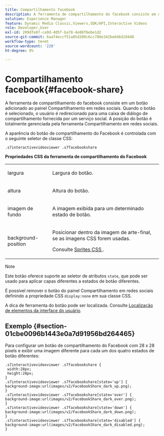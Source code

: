 ```yaml
---
title: Compartilhamento facebook
description: A ferramenta de compartilhamento do facebook consiste em um botão adicionado ao painel Compartilhamento em redes sociais. Quando o botão é selecionado, o usuário é redirecionado para uma caixa de diálogo de compartilhamento fornecida por um serviço social. A posição do botão é totalmente gerenciada pela ferramenta Compartilhamento em redes sociais.
solution: Experience Manager
feature: Dynamic Media Classic,Viewers,SDK/API,Interactive Videos
role: Developer,User
exl-id: 209dfe87-ca9d-405f-ba78-4e88f6ebe1d2
source-git-commit: 6aaf4eccf51a05d200c6cc780e342be646d104d8
workflow-type: tm+mt
source-wordcount: '228'
ht-degree: 0%

---
```


# Compartilhamento facebook{#facebook-share}

A ferramenta de compartilhamento do facebook consiste em um botão adicionado ao painel Compartilhamento em redes sociais. Quando o botão é selecionado, o usuário é redirecionado para uma caixa de diálogo de compartilhamento fornecida por um serviço social. A posição do botão é totalmente gerenciada pela ferramenta Compartilhamento em redes sociais.

<!--<a id="section_ADDF98E91AF24F618289D1682A5FB13A"></a>-->

A aparência do botão de compartilhamento do Facebook é controlada com o seguinte seletor de classe CSS:

```
.s7interactivevideoviewer .s7facebookshare
```

**Propriedades CSS da ferramenta de compartilhamento do Facebook**

<table id="table_C48C56E696304C9BAFEE71BA9EA9A174"> 
 <tbody> 
  <tr> 
   <td colname="col1"> <p> <span class="codeph"> largura </span> </p> </td> 
   <td colname="col2"> <p>Largura do botão. </p> </td> 
  </tr> 
  <tr> 
   <td colname="col1"> <p> <span class="codeph"> altura </span> </p> </td> 
   <td colname="col2"> <p>Altura do botão. </p> </td> 
  </tr> 
  <tr> 
   <td colname="col1"> <p> <span class="codeph"> imagem de fundo </span> </p> </td> 
   <td colname="col2"> <p> A imagem exibida para um determinado estado de botão. </p> </td> 
  </tr> 
  <tr> 
   <td colname="col1"> <p> <span class="codeph"> background-position </span> </p> </td> 
   <td colname="col2"> <p> Posicionar dentro da imagem de arte-final, se as imagens CSS forem usadas. </p> <p>Consulte <a href="../../../c-html5-s7-aem-asset-viewers/c-html5-video-reference/c-html5-video-viewer-20-customizingviewer/c-html5-video-viewer-20-customizingviewer.md#section-9b6d8d601cb441d08214dada7bb4eddc" format="dita" scope="local"> Sprites CSS </a>. </p> </td> 
  </tr> 
 </tbody> 
</table>

>[!NOTE]
>
>Este botão oferece suporte ao seletor de atributos `state`, que pode ser usado para aplicar capas diferentes a estados de botão diferentes.

É possível remover o botão do painel Compartilhamento em redes sociais definindo a propriedade CSS `display:none` em sua classe CSS.

A dica de ferramenta do botão pode ser localizada. Consulte [Localização de elementos da interface do usuário](../../../c-html5-aem-asset-viewers/c-html5-aem-int-video/c-html5-aem-int-video-viewer-localization.md#concept-cbfc39344c494eb7b9f6a272cff0cc74).

## Exemplo {#section-01cbe0096b1443e0a7d91956bd264465}

Para configurar um botão de compartilhamento do Facebook com 28 x 28 pixels e exibir uma imagem diferente para cada um dos quatro estados de botão diferentes:

```
.s7interactivevideoviewer .s7facebookshare { 
 width:28px; 
 height:28px; 
} 
.s7interactivevideoviewer .s7facebookshare[state='up'] { 
background-image:url(images/v2/FacebookShare_dark_up.png); 
} 
.s7interactivevideoviewer .s7facebookshare[state='over'] { 
background-image:url(images/v2/FacebookShare_dark_over.png); 
} 
.s7interactivevideoviewer .s7facebookshare[state='down'] { 
background-image:url(images/v2/FacebookShare_dark_down.png); 
} 
.s7interactivevideoviewer .s7facebookshare[state='disabled'] { 
background-image:url(images/v2/FacebookShare_dark_disabled.png); 
}
```
